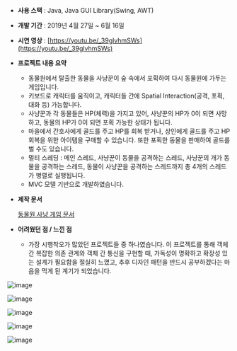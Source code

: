 - **사용 스택** : Java, Java GUI Library(Swing, AWT)
- **개발 기간** : 2019년 4월 27일 ~ 6월 16일
- **시연 영상** : [https://youtu.be/_39glvhmSWs](https://youtu.be/_39glvhmSWs)
- **프로젝트 내용 요약**
    - 동물원에서 탈출한 동물을 사냥꾼이 숲 속에서 포획하여 다시 동물원에 가두는 게임입니다.
    - 키보드로 캐릭터를 움직이고, 캐릭터들 간에 Spatial Interaction(공격, 포획, 대화 등) 가능합니다.
    - 사냥꾼과 각 동물들은 HP(체력)을 가지고 있어, 사냥꾼의 HP가 0이 되면 사망하고, 동물의 HP가 0이 되면 포획 가능한 상태가 됩니다.
    - 마을에서 간호사에게 골드를 주고 HP를 회복 받거나, 상인에게 골드를 주고 HP 회복을 위한 아이템을 구매할 수 있습니다. 또한 포획한 동물을 판매하여 골드를 벌 수도 있습니다.
    - 멀티 스레딩 : 메인 스레드, 사냥꾼이 동물을 공격하는 스레드, 사냥꾼의 개가 동물을 공격하는 스레드, 동물이 사냥꾼을 공격하는 스레드까지 총 4개의 스레드가 병렬로 실행됩니다.
    - MVC 모델 기반으로 개발하였습니다.
- **제작 문서**
    
    [동물원 사냥 게임 문서](https://www.notion.so/9e246be2ed9248cea50a936fa70c7523)
    
- **어려웠던 점 / 느낀 점**
    - 가장 시행착오가 많았던 프로젝트들 중 하나였습니다. 이 프로젝트를 통해 객체 간 복잡한 의존 관계와 객체 간 통신을 구현할 때, 가독성이 명확하고 확장성 있는 설계가 필요함을 절실히 느꼈고, 추후 디자인 패턴을 반드시 공부하겠다는 마음을 먹게 된 계기가 되었습니다.

![image](https://user-images.githubusercontent.com/66045861/146749305-7fe4ed1d-a08d-4f33-828b-2307d8c61680.png)

![image](https://user-images.githubusercontent.com/66045861/146749339-e87c9481-07fc-46aa-9277-ef6aab4740c9.png)

![image](https://user-images.githubusercontent.com/66045861/146749390-daba3e10-d83c-4b08-bb3d-68c042f9e829.png)

![image](https://user-images.githubusercontent.com/66045861/146749676-11521f1f-2f34-426c-9416-60bb9be1a8ea.png)

![image](https://user-images.githubusercontent.com/66045861/146749511-e75cb39e-8fc8-4485-bcf3-8b1878ed8a65.png)
